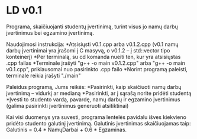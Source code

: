# LD v0.1
Programa, skaičiuojanti studentų įvertinimą, turint visus jo namų darbų įvertinimus bei egzamino įvertinimą.

Naudojimosi instrukcija:
*Atsisiųsti v0.1.cpp arba v0.1.2.cpp (v0.1 namų darbų įvertinimai yra įrašomi į C masyvą, o v0.1.2 – į std::vector tipo konteinerį)
*Per terminalą, su cd komanda nueiti ten, kur yra atsisiųstas .cpp failas
*Terminale įrašyti "g++ -o main v0.1.2.cpp" arba "g++ -o main v0.1.cpp", priklausomai nuo pasirinkto .cpp failo
*Norint programą paleisti, terminale reikia įrašyti "./main"

Paleidus programą, Jums reikės:
*Pasirinkti, kaip skaičiuoti namų darbų įvertinimą – vidurkį ar medianą
*Pasirinkti, ar į sąrašą norite pridėti studentą
*Įvesti to studento vardą, pavardę, namų darbų ir egzamino įvertinimus (galima pasirinkti įvertinimus generuoti atsitiktinai)

Kai visi duomenys yra suvesti, programa lentelės pavidalu išves kiekvieno pridėto studento galutinį įvertinimą. Galutinis įvertinimas skaičiuojamas taip: Galutinis = 0.4 * NamųDarbai + 0.6 * Egzaminas.